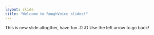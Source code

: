 ```yaml
---
layout: slide
title: "Welcome to RoughVoice slides!"
---
```

This is new slide altogther, have fun :D :D 
Use the left arrow to go back!
